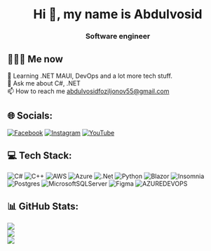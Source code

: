 <h1 align="center">Hi 👋, my name is Abdulvosid</h1>
<h3 align="center"> Software engineer </h3>

## 👨🏻‍💻 Me now
🌱 Learning .NET MAUI, DevOps and a lot more tech stuff.<br>💬 Ask me about C#, .NET<br>📫 How to reach me abdulvosidfoziljonov55@gmail.com


## 🌐 Socials:
[![Facebook](https://img.shields.io/badge/Facebook-%231877F2.svg?logo=Facebook&logoColor=white)](https://facebook.com/foziljonov7) [![Instagram](https://img.shields.io/badge/Instagram-%23E4405F.svg?logo=Instagram&logoColor=white)](https://instagram.com/foziljonov777) [![YouTube](https://img.shields.io/badge/YouTube-%23FF0000.svg?logo=YouTube&logoColor=white)](https://youtube.com/@abdulvosidfoziljonov) 

## 💻 Tech Stack:
![C#](https://img.shields.io/badge/c%23-%23239120.svg?style=for-the-badge&logo=csharp&logoColor=white) ![C++](https://img.shields.io/badge/c++-%2300599C.svg?style=for-the-badge&logo=c%2B%2B&logoColor=white) ![AWS](https://img.shields.io/badge/AWS-%23FF9900.svg?style=for-the-badge&logo=amazon-aws&logoColor=white) ![Azure](https://img.shields.io/badge/azure-%230072C6.svg?style=for-the-badge&logo=microsoftazure&logoColor=white) ![.Net](https://img.shields.io/badge/.NET-5C2D91?style=for-the-badge&logo=.net&logoColor=white) ![Python](https://img.shields.io/badge/python-3670A0?style=for-the-badge&logo=python&logoColor=ffdd54) ![Blazor](https://img.shields.io/badge/blazor-%235C2D91.svg?style=for-the-badge&logo=blazor&logoColor=white) ![Insomnia](https://img.shields.io/badge/Insomnia-black?style=for-the-badge&logo=insomnia&logoColor=5849BE) ![Postgres](https://img.shields.io/badge/postgres-%23316192.svg?style=for-the-badge&logo=postgresql&logoColor=white) ![MicrosoftSQLServer](https://img.shields.io/badge/Microsoft%20SQL%20Server-CC2927?style=for-the-badge&logo=microsoft%20sql%20server&logoColor=white) ![Figma](https://img.shields.io/badge/figma-%23F24E1E.svg?style=for-the-badge&logo=figma&logoColor=white) ![AZUREDEVOPS](https://img.shields.io/badge/azuredevops-0078D7.svg?style=for-the-badge&logo=azuredevops&logoColor=white&color=%230078D7)
## 📊 GitHub Stats:
![](https://github-readme-stats.vercel.app/api?username=foziljonov7&theme=merko&hide_border=false&include_all_commits=false&count_private=false)<br/>
![](https://github-readme-streak-stats.herokuapp.com/?user=foziljonov7&theme=merko&hide_border=false)<br/>
![](https://github-readme-stats.vercel.app/api/top-langs/?username=foziljonov7&theme=merko&hide_border=false&include_all_commits=false&count_private=false&layout=compact)

